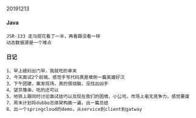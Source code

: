 20191213

#### Java
```
JSR-133 走马观花看了一半，再看跟没看一样
动态数据源是一个难点

```


#### 日记
```
1、早上媳妇出门早，我就吃的单夹
2、今天面试2个前端，感觉手写代码真是难倒一篇英雄好汉
3、下午团建，案发现场，真的很烧脑，没找出凶手
4、望京撸串，吃的还可以
5、地铁上跟同时讨论面试技巧以及现在我们的困境，小公司，市场上毫无竞争力，感觉要废
7、周末计划将dubbo总体架构画一遍，出一篇总结
8、出一个springcloud的demo，从service到client到gatway
```